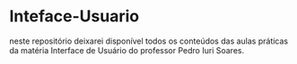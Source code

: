 # Inteface-Usuario

neste repositório deixarei disponível todos os conteúdos das aulas práticas da matéria Interface de Usuário do professor Pedro Iuri Soares.
